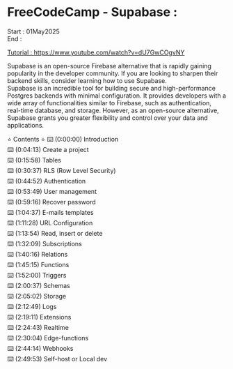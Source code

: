 # FreeCodeCamp - Supabase :

Start : 01May2025 </br>
End : </br>

[Tutorial : ](https://www.freecodecamp.org/news/learn-supabase-open-source-firebase-alternative/) https://www.youtube.com/watch?v=dU7GwCOgvNY

Supabase is an open-source Firebase alternative that is rapidly gaining popularity in the developer community. If you are looking to sharpen their backend skills, consider learning how to use Supabase. </br>
Supabase is an incredible tool for building secure and high-performance Postgres backends with minimal configuration. It provides developers with a wide array of functionalities similar to Firebase, such as authentication, real-time database, and storage. However, as an open-source alternative, Supabase grants you greater flexibility and control over your data and applications.

⭐️ Contents ⭐️
⌨️ (0:00:00) Introduction</br>
⌨️ (0:04:13) Create a project</br>
⌨️ (0:15:58) Tables</br>
⌨️ (0:30:37) RLS (Row Level Security)</br>
⌨️ (0:44:52) Authentication</br>
⌨️ (0:53:49) User management</br>
⌨️ (0:59:16) Recover password</br>
⌨️ (1:04:37) E-mails templates</br>
⌨️ (1:11:28) URL Configuration</br>
⌨️ (1:13:54) Read, insert or delete</br>
⌨️ (1:32:09) Subscriptions</br>
⌨️ (1:40:16) Relations</br>
⌨️ (1:45:15) Functions</br>
⌨️ (1:52:00) Triggers</br>
⌨️ (2:00:37) Schemas</br>
⌨️ (2:05:02) Storage</br>
⌨️ (2:12:49) Logs</br>
⌨️ (2:19:11) Extensions</br>
⌨️ (2:24:43) Realtime</br>
⌨️ (2:30:04) Edge-functions</br>
⌨️ (2:44:14) Webhooks</br>
⌨️ (2:49:53) Self-host or Local dev</br>
